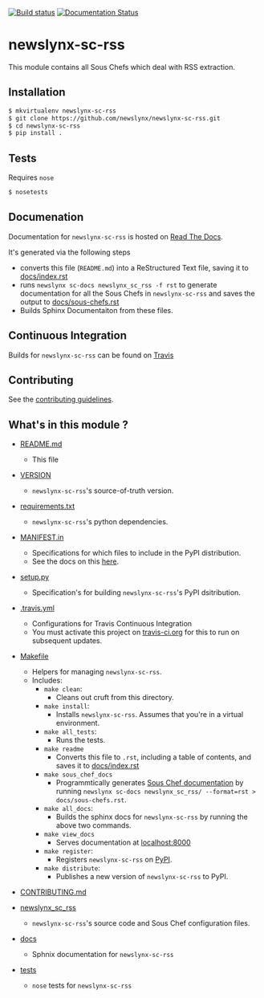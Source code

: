 [![Build status](https://travis-ci.org/newslynx/newslynx-sc-rss.svg)](https://travis-ci.org/newslynx/newslynx-sc-rss) [![Documentation Status](https://readthedocs.org/projects/newslynx-sc-rss/badge/?version=latest)](https://readthedocs.org/projects/newslynx-sc-rss/?badge=latest)
                

newslynx-sc-rss
==========================================================================================

This module contains all Sous Chefs which deal with RSS extraction.

## Installation

```bash
$ mkvirtualenv newslynx-sc-rss
$ git clone https://github.com/newslynx/newslynx-sc-rss.git
$ cd newslynx-sc-rss
$ pip install .
```

## Tests

Requires `nose`

```bash
$ nosetests
```

## Documenation

Documentation for `newslynx-sc-rss` is hosted on [Read The Docs](http://newslynx-sc-rss.readthedocs.org/).

It's generated via the following steps

* converts this file (`README.md`) into a ReStructured Text file, saving it to [docs/index.rst](https://github.com/newslynx/newslynx-sc-rss/blob/master/docs/index.rst)
* runs `newslynx sc-docs newslynx_sc_rss -f rst` to generate documentation for all the Sous Chefs in `newslynx-sc-rss` and saves the output to [docs/sous-chefs.rst](https://github.com/newslynx/newslynx-sc-rss/blob/master/docs/sous-chefs.rst)
* Builds Sphinx Documentaiton from these files.


## Continuous Integration

Builds for `newslynx-sc-rss` can be found on [Travis](https://travis-ci.org/newslynx/newslynx-sc-rss)

## Contributing

See the [contributing guidelines](https://github.com/newslynx/newslynx-sc-rss/blob/master/CONTRIBUTING.md).


## What's in this module ?

- [README.md](https://github.com/newslynx/newslynx-sc-rss/blob/master/README.md)
	* This file 

- [VERSION](https://github.com/newslynx/newslynx-sc-rss/blob/master/VERSION)
	* `newslynx-sc-rss`'s source-of-truth version.

- [requirements.txt](https://github.com/newslynx/newslynx-sc-rss/blob/master/requirements.txt)
	* `newslynx-sc-rss`'s python dependencies.

- [MANIFEST.in](https://github.com/newslynx/newslynx-sc-rss/blob/master/MANIFEST.in)
	* Specifications for which files to include in the PyPI distribution.
	* See the docs on this [here](https://docs.python.org/2/distutils/sourcedist.html#specifying-the-files-to-distribute).

- [setup.py](https://github.com/newslynx/newslynx-sc-rss/blob/master/setup.py)
	* Specification's for building `newslynx-sc-rss`'s PyPI dsitribution.

- [.travis.yml](https://github.com/newslynx/newslynx-sc-rss/blob/master/.travis.yml)
	* Configurations for Travis Continuous Integration
	* You must activate this project on [travis-ci.org](https://github.com/newslynx/newslynx-sc-rss/blob/master/http://travis-ci.org/) for this to run on subsequent updates.

- [Makefile](https://github.com/newslynx/newslynx-sc-rss/blob/master/Makefile)
	* Helpers for managing `newslynx-sc-rss`.
	* Includes:
		- `make clean`: 
			* Cleans out cruft from this directory.
		- `make install`: 
			* Installs `newslynx-sc-rss`. Assumes that you're in a virtual environment.
		- `make all_tests`: 
			* Runs the tests.
		- `make readme`
			* Converts this file to `.rst`, including a table of contents, and saves it to [docs/index.rst](https://github.com/newslynx/newslynx-sc-rss/blob/master/docs/index.rst)
		- `make sous_chef_docs`
			* Programmtically generates [Sous Chef documentation](https://github.com/newslynx/newslynx-sc-rss/blob/master/docs/sous-chefs.rst) by running `newslynx sc-docs newslynx_sc_rss/ --format=rst > docs/sous-chefs.rst`.
		- `make all_docs`: 
			* Builds the sphinx docs for `newslynx-sc-rss` by running the above two commands.
		- `make view_docs`
			* Serves documentation at [localhost:8000](http://localhost:8000)
		- `make register`: 
			* Registers `newslynx-sc-rss` on [PyPI](https://pypi.python.org/pypi).
		- `make distribute`: 
			* Publishes a new version of `newslynx-sc-rss` to PyPI.

- [CONTRIBUTING.md](https://github.com/newslynx/newslynx-sc-rss/blob/master/CONTRIBUTING.md)

- [newslynx_sc_rss](https://github.com/newslynx/newslynx-sc-rss/blob/master/newslynx_sc_rss/)
	* `newslynx-sc-rss`'s source code and Sous Chef configuration files.

- [docs](https://github.com/newslynx/newslynx-sc-rss/blob/master/docs/)
	* Sphnix documentation for `newslynx-sc-rss`

- [tests](https://github.com/newslynx/newslynx-sc-rss/blob/master/tests/)
	* `nose` tests for `newslynx-sc-rss`

